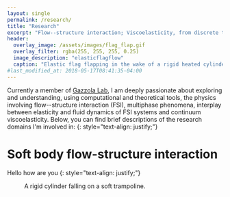 ```yaml
---
layout: single
permalink: /research/
title: "Research"
excerpt: "Flow--structure interaction; Viscoelasticity, from discrete to the continuum"
header:
  overlay_image: /assets/images/flag_flap.gif
  overlay_filter: rgba(255, 255, 255, 0.25)
  image_description: "elasticflagflow"
  caption: "Elastic flag flapping in the wake of a rigid heated cylinder at Re=200"
#last_modified_at: 2018-05-17T08:41:35-04:00
---
```


Currently a member of <a href="https://mattia-lab.com/">Gazzola Lab</a>, I am deeply
passionate about exploring and understanding, using computational and theoretical tools,
the physics involving flow--structure interaction (FSI), multiphase phenomena,
interplay between elasticity and fluid dynamics of FSI systems and continuum viscoelasticity.
Below, you can find brief descriptions of the research domains I'm involved in:
{: style="text-align: justify;"}

# Soft body flow-structure interaction

Hello how are you
{: style="text-align: justify;"}

<figure class="align-center">
  <img src="{{site.url}}{{site.baseurl}}/assets/images/tramp.gif" alt="">
  <figcaption>A rigid cylinder falling on a soft trampoline.</figcaption>
</figure>
